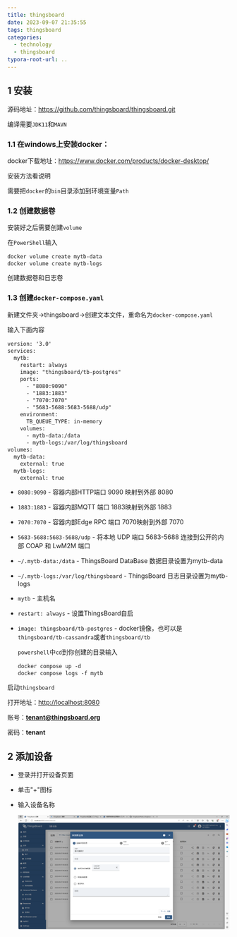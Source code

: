 ```yaml
---
title: thingsboard
date: 2023-09-07 21:35:55
tags: thingsboard
categories:
  - technology
  - thingsboard
typora-root-url: ..
---
```


## **1 安装**

源码地址：https://github.com/thingsboard/thingsboard.git

编译需要`JDK11`和`MAVN`

### 1.1 在windows上安装docker：

docker下载地址：https://www.docker.com/products/docker-desktop/

安装方法看说明

需要把`docker`的`bin`目录添加到环境变量`Path`

### 1.2 创建数据卷

安装好之后需要创建`volume `

在`PowerShell`输入

```shell
docker volume create mytb-data
docker volume create mytb-logs
```

创建数据卷和日志卷

### 1.3 创建`docker-compose.yaml`

新建文件夹->thingsboard->创建文本文件，重命名为`docker-compose.yaml`

输入下面内容

```
version: '3.0'
services:
  mytb:
    restart: always
    image: "thingsboard/tb-postgres"
    ports:
      - "8080:9090"
      - "1883:1883"
      - "7070:7070"
      - "5683-5688:5683-5688/udp"
    environment:
      TB_QUEUE_TYPE: in-memory
    volumes:
      - mytb-data:/data
      - mytb-logs:/var/log/thingsboard
volumes:
  mytb-data:
    external: true
  mytb-logs:
    external: true
```

- `8080:9090` - 容器内部HTTP端口 9090 映射到外部 8080 

- `1883:1883` - 容器内部MQTT 端口 1883映射到外部 1883

- `7070:7070` - 容器内部Edge RPC 端口 7070映射到外部 7070

- `5683-5688:5683-5688/udp` - 将本地 UDP 端口 5683-5688 连接到公开的内部 COAP 和 LwM2M 端口

- `~/.mytb-data:/data` -  ThingsBoard DataBase 数据目录设置为mytb-data

- `~/.mytb-logs:/var/log/thingsboard` -  ThingsBoard 日志目录设置为mytb-logs

- `mytb` - 主机名

- `restart: always` - 设置ThingsBoard自启

- `image: thingsboard/tb-postgres` - docker镜像，也可以是`thingsboard/tb-cassandra`或者`thingsboard/tb`

  `powershell`中`cd`到你创建的目录输入

  ```
  docker compose up -d
  docker compose logs -f mytb
  ```

启动`thingsboard`

打开地址：[http://localhost:8080](http://localhost:8080/)

账号：**tenant@thingsboard.org**

密码：**tenant**

## **2 添加设备**

- 登录并打开设备页面

- 单击"+"图标

- 输入设备名称

  ![image-20230908122316888](/images/image-20230908122316888.png)

